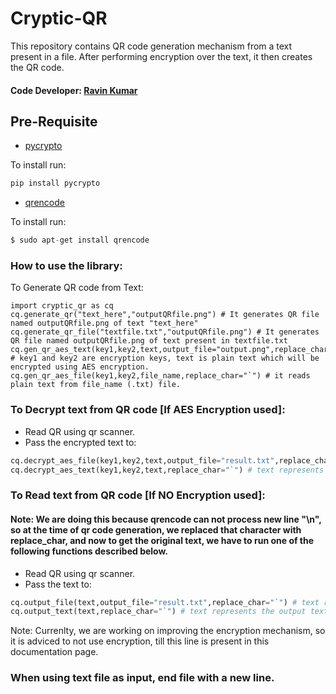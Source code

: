 # Cryptic-QR
This repository contains QR code generation mechanism from a text present in a file. After performing encryption over the text, it then creates the QR code.

#### Code Developer: [Ravin Kumar](https://mr-ravin.github.io)

## Pre-Requisite
- [pycrypto](https://pypi.org/project/pycrypto/)

To install run:
```python
pip install pycrypto
```
- [qrencode](https://fukuchi.org/works/qrencode/)

To install run:
```python
$ sudo apt-get install qrencode
```

### How to use the library:

To Generate QR code from Text:
```
import cryptic_qr as cq
cq.generate_qr("text_here","outputQRfile.png") # It generates QR file named outputQRfile.png of text "text_here"
cq.generate_qr_file("textfile.txt","outputQRfile.png") # It generates QR file named outputQRfile.png of text present in textfile.txt
cq.gen_qr_aes_text(key1,key2,text,output_file="output.png",replace_char="`") # key1 and key2 are encryption keys, text is plain text which will be encrypted using AES encryption.
cq.gen_qr_aes_file(key1,key2,file_name,replace_char="`") # it reads plain text from file_name (.txt) file.
```


### To Decrypt text from QR code [If AES Encryption used]:
- Read QR using qr scanner.
- Pass the encrypted text to:
```python
cq.decrypt_aes_file(key1,key2,text,output_file="result.txt",replace_char="`") # text represents the encrypted text, and the decrypted text will get written in output_file.
cq.decrypt_aes_text(key1,key2,text,replace_char="`") # text represents the encrypted text, and the decrypted text will get return by the function.
```
### To Read text from QR code [If NO Encryption used]:

#### Note: We are doing this because qrencode can not process new line "\n", so at the time of qr code generation, we replaced that character with replace_char, and now to get the original text, we have to run one of the following functions described below.

- Read QR using qr scanner.
- Pass the text to:
```python
cq.output_file(text,output_file="result.txt",replace_char="`") # text represents the output text of QR code, and the original text will get written in output_file.
cq.output_text(text,replace_char="`") # text represents the output text of QR code, and the original text will get return by the function.
```

Note: Currenlty, we are working on improving the encryption mechanism, so it is adviced to not use encryption, till this line is present in this documentation page.
### When using text file as input, end file with a new line.
